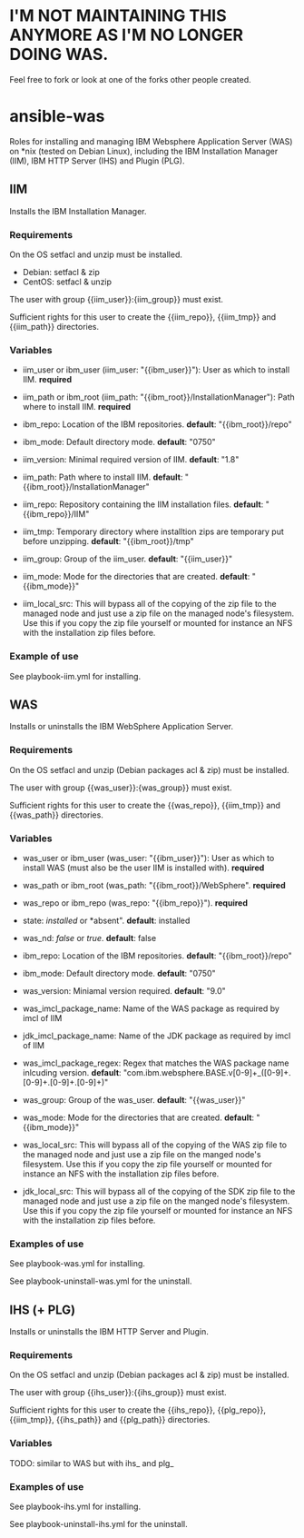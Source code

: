 # I'M NOT MAINTAINING THIS ANYMORE AS I'M NO LONGER DOING WAS.
Feel free to fork or look at one of the forks other people created.

# ansible-was

Roles for installing and managing IBM Websphere Application Server (WAS) on
*nix (tested on Debian Linux), including the IBM Installation Manager (IIM),
IBM HTTP Server (IHS) and Plugin (PLG).

## IIM

Installs the IBM Installation Manager.

### Requirements

On the OS setfacl and unzip must be installed.
- Debian: setfacl & zip
- CentOS: setfacl & unzip

The user with group {{iim_user}}:{iim_group}} must exist.

Sufficient rights for this user to create the {{iim_repo}}, {{iim_tmp}} and {{iim_path}} directories.

### Variables

- iim_user or ibm_user (iim_user: "{{ibm_user}}"): User as which to install IIM. **required**
- iim_path or ibm_root (iim_path: "{{ibm_root}}/InstallationManager"): Path where to install IIM. **required**

- ibm_repo: Location of the IBM repositories. **default**: "{{ibm_root}}/repo"
- ibm_mode: Default directory mode. **default**: "0750"
- iim_version: Minimal required version of IIM. **default**: "1.8"
- iim_path: Path where to install IIM. **default**: "{{ibm_root}}/InstallationManager"
- iim_repo: Repository containing the IIM installation files. **default**: "{{ibm_repo}}/IIM"
- iim_tmp: Temporary directory where installtion zips are temporary put before unzipping. **default**: "{{ibm_root}}/tmp"
- iim_group: Group of the iim_user. **default**: "{{iim_user}}"
- iim_mode: Mode for the directories that are created. **default**: "{{ibm_mode}}"

- iim_local_src: This will bypass all of the copying of the zip file to the
  managed node and just use a zip file on the managed node's filesystem. Use
  this if you copy the zip file yourself or mounted for instance an NFS with
  the installation zip files before.

### Example of use

See playbook-iim.yml for installing.

## WAS

Installs or uninstalls the IBM WebSphere Application Server.

### Requirements

On the OS setfacl and unzip (Debian packages acl & zip) must be installed.

The user with group {{was_user}}:{was_group}} must exist.

Sufficient rights for this user to create the {{was_repo}}, {{iim_tmp}}
and {{was_path}} directories.

### Variables

- was_user or ibm_user (was_user: "{{ibm_user}}"): User as which to install WAS
  (must also be the user IIM is installed with). **required**
- was_path  or ibm_root (was_path: "{{ibm_root}}/WebSphere". **required**
- was_repo or ibm_repo (was_repo: "{{ibm_repo}}"). **required**

- state: *installed* or *absent". **default**: installed
- was_nd: *false* or *true*. **default**: false
- ibm_repo: Location of the IBM repositories. **default**: "{{ibm_root}}/repo"
- ibm_mode: Default directory mode. **default**: "0750"
- was_version: Miniamal version required. **default**: "9.0"
- was_imcl_package_name: Name of the WAS package as required by imcl of IIM
- jdk_imcl_package_name: Name of the JDK package as required by imcl of IIM
- was_imcl_package_regex: Regex that matches the WAS package name inlcuding
  version. **default**:
  "com.ibm.websphere.BASE.v[0-9]+_([0-9]+.[0-9]+.[0-9]+.[0-9]+)"
- was_group: Group of the was_user. **default**: "{{was_user}}"
- was_mode: Mode for the directories that are created. **default**:
  "{{ibm_mode}}"

- was_local_src: This will bypass all of the copying of the WAS zip file to the
  managed node and just use a zip file on the manged node's filesystem. Use
  this if you copy the zip file yourself or mounted for instance an NFS with
  the installation zip files before.
- jdk_local_src: This will bypass all of the copying of the SDK zip file to the
  managed node and just use a zip file on the manged node's filesystem. Use
  this if you copy the zip file yourself or mounted for instance an NFS with
  the installation zip files before.

### Examples of use

See playbook-was.yml for installing.

See playbook-uninstall-was.yml for the uninstall.

## IHS (+ PLG)

Installs or uninstalls the IBM HTTP Server and Plugin.

### Requirements

On the OS setfacl and unzip (Debian packages acl & zip) must be installed.

The user with group {{ihs_user}}:{{ihs_group}} must exist.

Sufficient rights for this user to create the {{ihs_repo}}, {{plg_repo}},
{{iim_tmp}}, {{ihs_path}} and {{plg_path}} directories.

### Variables

TODO: similar to WAS but with ihs_ and plg_

### Examples of use

See playbook-ihs.yml for installing.

See playbook-uninstall-ihs.yml for the uninstall.
